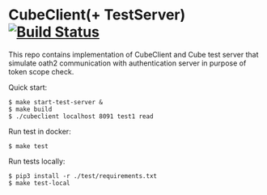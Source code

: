 #  CubeClient(+ TestServer) [![Build Status](https://travis-ci.org/kichyr/cubeCliClient.svg?branch=master)](https://travis-ci.org/kichyr/cubeCliClient)
This repo contains implementation of CubeClient and Cube test server that simulate oath2 communication with authentication server in purpose of token scope check.

Quick start:
```
$ make start-test-server &
$ make build
$ ./cubeclient localhost 8091 test1 read
```

Run test in docker:
```
$ make test
```

Run tests locally:
```
$ pip3 install -r ./test/requirements.txt
$ make test-local
```